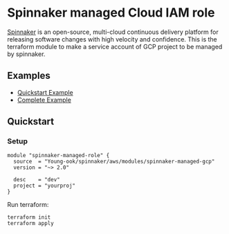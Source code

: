 # Spinnaker managed Cloud IAM role
[Spinnaker](https://spinnaker.io/) is an open-source, multi-cloud continuous delivery platform for releasing software changes with high velocity and confidence. This is the terraform module to make a service account of GCP project to be managed by spinnaker.

## Examples
- [Quickstart Example](https://github.com/Young-ook/terraform-aws-spinnaker/tree/master/modules/spinnaker-managed-gcp/README.md#Quickstart)
- [Complete Example](https://github.com/Young-ook/terraform-aws-spinnaker/tree/master/examples/complete)

## Quickstart
### Setup
```hcl
module "spinnaker-managed-role" {
  source  = "Young-ook/spinnaker/aws/modules/spinnaker-managed-gcp"
  version = "~> 2.0"

  desc    = "dev"
  project = "yourproj"
}
```
Run terraform:
```
terraform init
terraform apply
```
